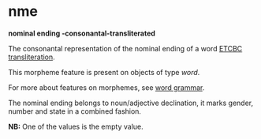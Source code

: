 # nme

**nominal ending -consonantal-transliterated**


The consonantal representation of the nominal ending of a word
[ETCBC transliteration](https://shebanq.ancient-data.org/shebanq/static/docs/ETCBC4-transcription.pdf).

This morpheme feature is present on objects of type *word*.

For more about features on morphemes, see [word grammar](wordgrammar).

The nominal ending belongs to noun/adjective declination, it marks gender, number and state in a combined fashion.

**NB:**
One of the values is the empty value.
